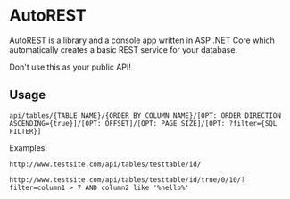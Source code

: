 # AutoREST

AutoREST is a library and a console app written in ASP .NET Core which automatically creates a basic REST service for your database. 

Don't use this as your public API!

## Usage

```url
api/tables/{TABLE NAME}/{ORDER BY COLUMN NAME}/[OPT: ORDER DIRECTION ASCENDING={true}]/[OPT: OFFSET]/[OPT: PAGE SIZE]/[OPT: ?filter={SQL FILTER}]
```

Examples:

```url
http://www.testsite.com/api/tables/testtable/id/

http://www.testsite.com/api/tables/testtable/id/true/0/10/?filter=column1 > 7 AND column2 like '%hello%'
```